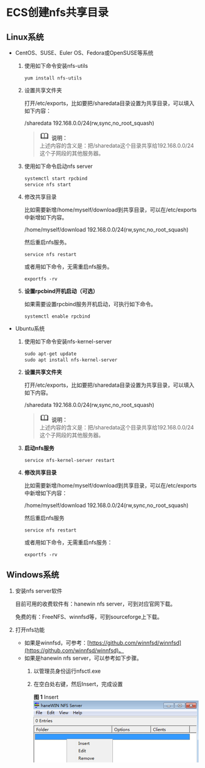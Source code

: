 # ECS创建nfs共享目录<a name="ZH-CN_TOPIC_0183840069"></a>

## Linux系统<a name="section12684134534"></a>

-   CentOS、SUSE、Euler OS、Fedora或OpenSUSE等系统
    1.  使用如下命令安装nfs-utils

        ```
        yum install nfs-utils
        ```

    2.  设置共享文件夹

        打开/etc/exports，比如要把/sharedata目录设置为共享目录，可以填入如下内容：

        /sharedata  192.168.0.0/24\(rw,sync,no\_root\_squash\)

        >![](public_sys-resources/icon-note.gif) **说明：**   
        >上述内容的含义是：把/sharedata这个目录共享给192.168.0.0/24这个子网段的其他服务器。  

    3.  使用如下命令启动nfs server

        ```
        systemctl start rpcbind
        service nfs start
        ```

    4.  修改共享目录

        比如需要新增/home/myself/download到共享目录，可以在/etc/exports中新增如下内容。

        /home/myself/download  192.168.0.0/24\(rw,sync,no\_root\_squash\)

        然后重启nfs服务。

        ```
        service nfs restart
        ```

        或者用如下命令，无需重启nfs服务。

        ```
        exportfs -rv
        ```

    5.  **设置rpcbind开机启动（可选）**

        如果需要设置rpcbind服务开机启动，可执行如下命令。

        ```
        systemctl enable rpcbind
        ```


-   Ubuntu系统
    1.  使用如下命令安装nfs-kernel-server

        ```
        sudo apt-get update
        sudo apt install nfs-kernel-server
        ```

    2.  **设置共享文件夹**

        打开/etc/exports，比如要把/sharedata目录设置为共享目录，可以填入如下内容。

        /sharedata  192.168.0.0/24\(rw,sync,no\_root\_squash\)

        >![](public_sys-resources/icon-note.gif) **说明：**   
        >上述内容的含义是：把/sharedata这个目录共享给192.168.0.0/24这个子网段的其他服务器。  

    3.  **启动nfs服务**

        ```
        service nfs-kernel-server restart
        ```

    4.  **修改共享目录**

        比如需要新增/home/myself/download到共享目录，可以在/etc/exports中新增如下内容：

        /home/myself/download  192.168.0.0/24\(rw,sync,no\_root\_squash\)

        然后重启nfs服务

        ```
        service nfs restart
        ```

        或者用如下命令，无需重启nfs服务：

        ```
        exportfs -rv
        ```



## Windows系统<a name="section7177174215319"></a>

1.  安装nfs server软件

    目前可用的收费软件有：hanewin nfs server，可到对应官网下载。

    免费的有：FreeNFS、winnfsd等，可到sourceforge上下载。

2.  打开nfs功能
    -   如果是winnfsd，可参考：[https://github.com/winnfsd/winnfsd](https://github.com/winnfsd/winnfsd)。
    -   如果是hanewin nfs server，可以参考如下步骤。
        1.  以管理员身份运行nfsctl.exe
        2.  在空白处右键，然后Insert，完成设置

            **图 1**  Insert<a name="fig2013045445112"></a>  
            ![](figures/Insert.png "Insert")





